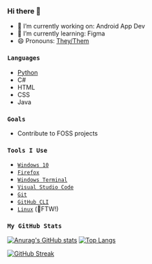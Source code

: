 ### Hi there 👋

<!--
**appcreatorguy/appcreatorguy** is a ✨ _special_ ✨ repository because its `README.md` (this file) appears on your GitHub profile.
-->

- 🔭 I’m currently working on: Android App Dev
- 🌱 I’m currently learning: Figma
- 😄 Pronouns: [They/Them](https://pronoun.is/he/:or/they/:or/she/)

### `Languages`
- [Python](https://github.com/python/cpython)
- C#
- HTML
- CSS
- Java

### `Goals`
- Contribute to FOSS projects

### `Tools I Use`
- [`Windows 10`](https://www.microsoft.com/en-us/windows/get-windows-10) 
- [`Firefox`](https://www.mozilla.org/en-US/firefox/new/)
- [`Windows Terminal`](https://github.com/microsoft/terminal)
- [`Visual Studio Code`](https://github.com/microsoft/vscode)
- [`Git`](https://git-scm.com/)
- [`GitHub CLI`](https://github.com/cli/cli)
- [`Linux`](https://www.linuxfoundation.org/) (🐧FTW!)

### `My GitHub Stats`
[![Anurag's GitHub stats](https://github-readme-stats.vercel.app/api?username=appcreatorguy&show_icons=true&theme=nord)](https://github.com/anuraghazra/github-readme-stats)
[![Top Langs](https://github-readme-stats.vercel.app/api/top-langs/?username=appcreatorguy&layout=compact&show_icons=true&theme=nord)](https://github.com/anuraghazra/github-readme-stats)

[![GitHub Streak](http://github-readme-streak-stats.herokuapp.com?user=appcreatorguy&theme=nord)](https://git.io/streak-stats)
<!--
- 👯 I’m looking to collaborate on ...
- 🤔 I’m looking for help with ...
- 💬 Ask me about ...
- 📫 How to reach me: ...
- 😄 Pronouns: ...
- ⚡ Fun fact: ...

-->
